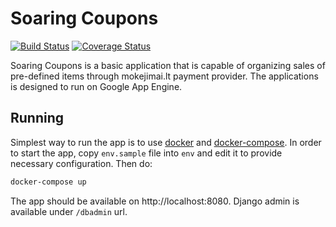 # Soaring Coupons

[![Build Status](https://travis-ci.org/kedder/soaring-coupons.png?branch=master)](https://travis-ci.org/kedder/soaring-coupons)
[![Coverage Status](https://coveralls.io/repos/kedder/soaring-coupons/badge.png)](https://coveralls.io/r/kedder/soaring-coupons)

Soaring Coupons is a basic application that is capable of organizing sales of
pre-defined items through mokejimai.lt payment provider. The applications is
designed to run on Google App Engine.

## Running

Simplest way to run the app is to use [docker](https://www.docker.com/) and
[docker-compose](https://docs.docker.com/compose/). In order to start the app,
copy `env.sample` file into `env` and edit it to provide necessary
configuration. Then do:

```sh
docker-compose up
```

The app should be available on http://localhost:8080. Django admin is available
under `/dbadmin` url.
